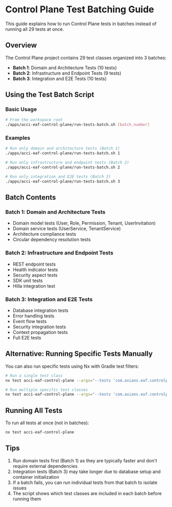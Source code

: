# Control Plane Test Batching Guide

This guide explains how to run Control Plane tests in batches instead of running all 29 tests at
once.

## Overview

The Control Plane project contains 29 test classes organized into 3 batches:

- **Batch 1**: Domain and Architecture Tests (10 tests)
- **Batch 2**: Infrastructure and Endpoint Tests (9 tests)
- **Batch 3**: Integration and E2E Tests (10 tests)

## Using the Test Batch Script

### Basic Usage

```bash
# From the workspace root
./apps/acci-eaf-control-plane/run-tests-batch.sh [batch_number]
```

### Examples

```bash
# Run only domain and architecture tests (Batch 1)
./apps/acci-eaf-control-plane/run-tests-batch.sh 1

# Run only infrastructure and endpoint tests (Batch 2)
./apps/acci-eaf-control-plane/run-tests-batch.sh 2

# Run only integration and E2E tests (Batch 3)
./apps/acci-eaf-control-plane/run-tests-batch.sh 3
```

## Batch Contents

### Batch 1: Domain and Architecture Tests

- Domain model tests (User, Role, Permission, Tenant, UserInvitation)
- Domain service tests (UserService, TenantService)
- Architecture compliance tests
- Circular dependency resolution tests

### Batch 2: Infrastructure and Endpoint Tests

- REST endpoint tests
- Health indicator tests
- Security aspect tests
- SDK unit tests
- Hilla integration test

### Batch 3: Integration and E2E Tests

- Database integration tests
- Error handling tests
- Event flow tests
- Security integration tests
- Context propagation tests
- Full E2E tests

## Alternative: Running Specific Tests Manually

You can also run specific tests using Nx with Gradle test filters:

```bash
# Run a single test class
nx test acci-eaf-control-plane --args="--tests 'com.axians.eaf.controlplane.domain.model.user.UserTest'"

# Run multiple specific test classes
nx test acci-eaf-control-plane --args="--tests 'com.axians.eaf.controlplane.domain.model.user.UserTest' --tests 'com.axians.eaf.controlplane.domain.service.UserServiceTest'"
```

## Running All Tests

To run all tests at once (not in batches):

```bash
nx test acci-eaf-control-plane
```

## Tips

1. Run domain tests first (Batch 1) as they are typically faster and don't require external
   dependencies
2. Integration tests (Batch 3) may take longer due to database setup and container initialization
3. If a batch fails, you can run individual tests from that batch to isolate issues
4. The script shows which test classes are included in each batch before running them
